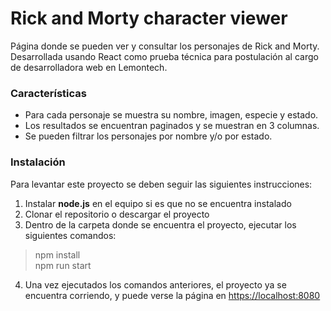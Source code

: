 # Rick and Morty character viewer

Página donde se pueden ver y consultar los personajes de Rick and Morty. Desarrollada usando React como prueba técnica para postulación al cargo de desarrolladora web en Lemontech.

### Características
* Para cada personaje se muestra su nombre, imagen, especie y estado.
* Los resultados se encuentran paginados y se muestran en 3 columnas.
* Se pueden filtrar los personajes por nombre y/o por estado.

### Instalación
Para levantar este proyecto se deben seguir las siguientes instrucciones:
1. Instalar **node.js** en el equipo si es que no se encuentra instalado
2. Clonar el repositorio o descargar el proyecto
3. Dentro de la carpeta donde se encuentra el proyecto, ejecutar los siguientes comandos:
  > npm install  
  > npm run start

4. Una vez ejecutados los comandos anteriores, el proyecto ya se encuentra corriendo, y puede verse la página en [https://localhost:8080](https://localhost:8080)

